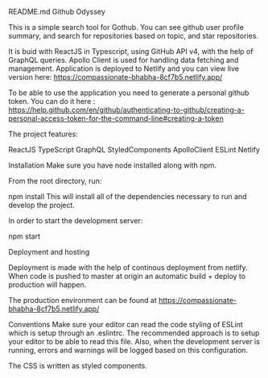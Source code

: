 README.md
Github Odyssey 

This is a simple search tool for Gothub. You can see github user profile summary, and search for repositories based on topic, and star repositories. 

It is buid with ReactJS in Typescript, using GitHub API v4, with the help of GraphQL queries. Apollo Client is used for handling data fetching and management. Application is deployed to Netlify and you can view live version here: 
https://compassionate-bhabha-8cf7b5.netlify.app/

To be able to use the application you need to generate a personal github token.
You can do it here :
https://help.github.com/en/github/authenticating-to-github/creating-a-personal-access-token-for-the-command-line#creating-a-token


The project features:

ReactJS
TypeScript
GraphQL
StyledComponents
ApolloClient
ESLint
Netlify


Installation
Make sure you have node installed along with npm.

From the root directory, run:

npm install
This will install all of the dependencies necessary to run and develop the project.

In order to start the development server:

npm start


Deployment and hosting

Deployment is made with the help of continous deployment from netlify. When code is pushed to master at origin an automatic build + deploy to production will happen.

The production environment can be found at https://compassionate-bhabha-8cf7b5.netlify.app/


Conventions
Make sure your editor can read the code styling of ESLint which is setup through an .eslintrc. The recommended approach is to setup your editor to be able to read this file. Also, when the development server is running, errors and warnings will be logged based on this configuration.

The CSS is written as styled components. 
